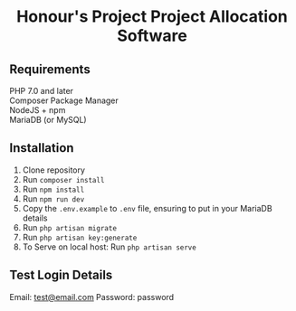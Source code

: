 <h1 align="center">
Honour's Project
Project Allocation Software
</h1>

## Requirements

PHP 7.0 and later  
Composer Package Manager  
NodeJS + npm  
MariaDB (or MySQL)

## Installation

1. Clone repository
1. Run `composer install`
1. Run `npm install`
1. Run `npm run dev`
1. Copy the `.env.example` to `.env` file, ensuring to put in your MariaDB details
1. Run `php artisan migrate`
1. Run `php artisan key:generate`
1. To Serve on local host: Run `php artisan serve`


## Test Login Details

Email: test@email.com
Password: password
